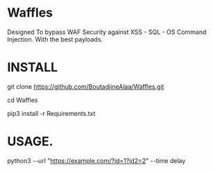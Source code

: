 # Waffles
Designed To bypass WAF Security against XSS - SQL - OS Command Injection. With the best payloads.

# INSTALL 

git clone https://github.com/BoutadjineAlaa/Waffles.git

cd Waffles

pip3 install -r Requirements.txt

# USAGE. 

python3 --url "https://example.com/?id=1?id2=2" --time delay
